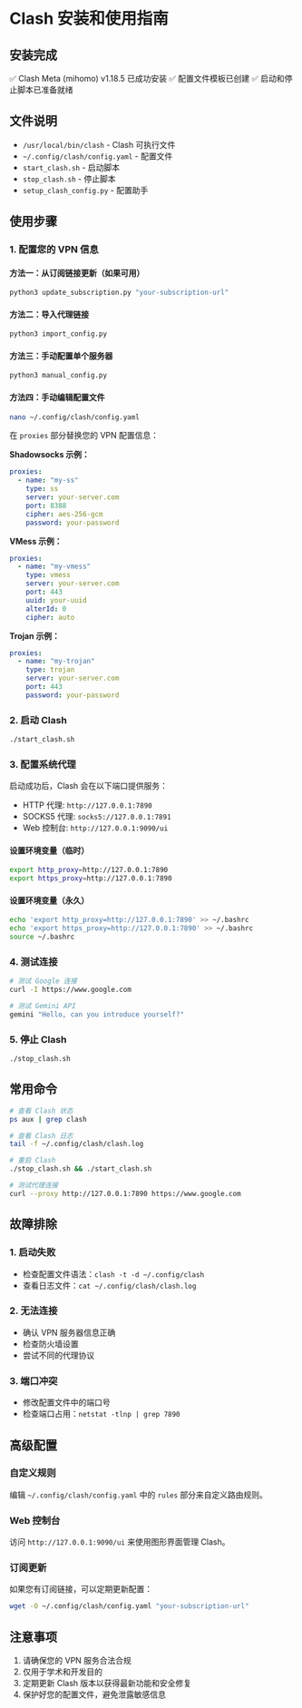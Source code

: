 # Clash 安装和使用指南

## 安装完成

✅ Clash Meta (mihomo) v1.18.5 已成功安装
✅ 配置文件模板已创建
✅ 启动和停止脚本已准备就绪

## 文件说明

- `/usr/local/bin/clash` - Clash 可执行文件
- `~/.config/clash/config.yaml` - 配置文件
- `start_clash.sh` - 启动脚本
- `stop_clash.sh` - 停止脚本
- `setup_clash_config.py` - 配置助手

## 使用步骤

### 1. 配置您的 VPN 信息

#### 方法一：从订阅链接更新（如果可用）
```bash
python3 update_subscription.py "your-subscription-url"
```

#### 方法二：导入代理链接
```bash
python3 import_config.py
```

#### 方法三：手动配置单个服务器
```bash
python3 manual_config.py
```

#### 方法四：手动编辑配置文件
```bash
nano ~/.config/clash/config.yaml
```

在 `proxies` 部分替换您的 VPN 配置信息：

**Shadowsocks 示例：**
```yaml
proxies:
  - name: "my-ss"
    type: ss
    server: your-server.com
    port: 8388
    cipher: aes-256-gcm
    password: your-password
```

**VMess 示例：**
```yaml
proxies:
  - name: "my-vmess"
    type: vmess
    server: your-server.com
    port: 443
    uuid: your-uuid
    alterId: 0
    cipher: auto
```

**Trojan 示例：**
```yaml
proxies:
  - name: "my-trojan"
    type: trojan
    server: your-server.com
    port: 443
    password: your-password
```

### 2. 启动 Clash

```bash
./start_clash.sh
```

### 3. 配置系统代理

启动成功后，Clash 会在以下端口提供服务：
- HTTP 代理: `http://127.0.0.1:7890`
- SOCKS5 代理: `socks5://127.0.0.1:7891`
- Web 控制台: `http://127.0.0.1:9090/ui`

#### 设置环境变量（临时）
```bash
export http_proxy=http://127.0.0.1:7890
export https_proxy=http://127.0.0.1:7890
```

#### 设置环境变量（永久）
```bash
echo 'export http_proxy=http://127.0.0.1:7890' >> ~/.bashrc
echo 'export https_proxy=http://127.0.0.1:7890' >> ~/.bashrc
source ~/.bashrc
```

### 4. 测试连接

```bash
# 测试 Google 连接
curl -I https://www.google.com

# 测试 Gemini API
gemini "Hello, can you introduce yourself?"
```

### 5. 停止 Clash

```bash
./stop_clash.sh
```

## 常用命令

```bash
# 查看 Clash 状态
ps aux | grep clash

# 查看 Clash 日志
tail -f ~/.config/clash/clash.log

# 重启 Clash
./stop_clash.sh && ./start_clash.sh

# 测试代理连接
curl --proxy http://127.0.0.1:7890 https://www.google.com
```

## 故障排除

### 1. 启动失败
- 检查配置文件语法：`clash -t -d ~/.config/clash`
- 查看日志文件：`cat ~/.config/clash/clash.log`

### 2. 无法连接
- 确认 VPN 服务器信息正确
- 检查防火墙设置
- 尝试不同的代理协议

### 3. 端口冲突
- 修改配置文件中的端口号
- 检查端口占用：`netstat -tlnp | grep 7890`

## 高级配置

### 自定义规则
编辑 `~/.config/clash/config.yaml` 中的 `rules` 部分来自定义路由规则。

### Web 控制台
访问 `http://127.0.0.1:9090/ui` 来使用图形界面管理 Clash。

### 订阅更新
如果您有订阅链接，可以定期更新配置：
```bash
wget -O ~/.config/clash/config.yaml "your-subscription-url"
```

## 注意事项

1. 请确保您的 VPN 服务合法合规
2. 仅用于学术和开发目的
3. 定期更新 Clash 版本以获得最新功能和安全修复
4. 保护好您的配置文件，避免泄露敏感信息
